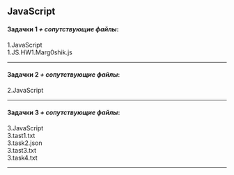 ## JavaScript  
  
#### Задачки 1 *+ сопутствующие файлы*:  
1.JavaScript  
1.JS.HW1.Marg0shik.js  
  
-----
#### Задачки 2 *+ сопутствующие файлы*:  
2.JavaScript  
  
-----
#### Задачки 3 *+ сопутствующие файлы*:  
3.JavaScript  
3.tast1.txt  
3.task2.json  
3.tast3.txt  
3.task4.txt   
  
-----
